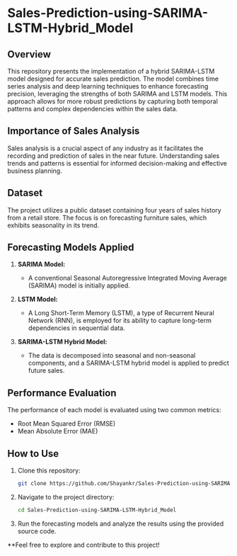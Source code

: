 # Sales-Prediction-using-SARIMA-LSTM-Hybrid_Model

## Overview

This repository presents the implementation of a hybrid SARIMA-LSTM model designed for accurate sales prediction. The model combines time series analysis and deep learning techniques to enhance forecasting precision, leveraging the strengths of both SARIMA and LSTM models. This approach allows for more robust predictions by capturing both temporal patterns and complex dependencies within the sales data.

## Importance of Sales Analysis

Sales analysis is a crucial aspect of any industry as it facilitates the recording and prediction of sales in the near future. Understanding sales trends and patterns is essential for informed decision-making and effective business planning.

## Dataset

The project utilizes a public dataset containing four years of sales history from a retail store. The focus is on forecasting furniture sales, which exhibits seasonality in its trend.

## Forecasting Models Applied

1. **SARIMA Model:**
   - A conventional Seasonal Autoregressive Integrated Moving Average (SARIMA) model is initially applied.

2. **LSTM Model:**
   - A Long Short-Term Memory (LSTM), a type of Recurrent Neural Network (RNN), is employed for its ability to capture long-term dependencies in sequential data.

3. **SARIMA-LSTM Hybrid Model:**
   - The data is decomposed into seasonal and non-seasonal components, and a SARIMA-LSTM hybrid model is applied to predict future sales.

## Performance Evaluation

The performance of each model is evaluated using two common metrics:
   - Root Mean Squared Error (RMSE)
   - Mean Absolute Error (MAE)

     
## How to Use

1. Clone this repository:

   ```bash
   git clone https://github.com/Shayankr/Sales-Prediction-using-SARIMA-LSTM-Hybrid_Model.git
   ```
2. Navigate to the project directory:
   
   ```bash
   cd Sales-Prediction-using-SARIMA-LSTM-Hybrid_Model
   ```
3. Run the forecasting models and analyze the results using the provided source code.


**Feel free to explore and contribute to this project!


